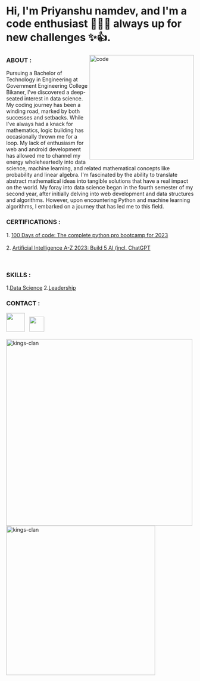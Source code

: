    <h1>Hi, I'm Priyanshu namdev, and I'm a code enthusiast 👨‍💻🚀 always up for new challenges ✨👍.</h1> 
   <p>
   <img src="https://i.pinimg.com/originals/81/17/8b/81178b47a8598f0c81c4799f2cdd4057.gif" alt="code" align = "right" width="280" height="280">
   </p>
   <a></a><h3>ABOUT : </h3></a>
   <p>
       Pursuing a Bachelor of Technology in Engineering at Government Engineering College Bikaner, I've discovered a deep-seated interest in data science. My coding journey has been a winding road, marked by both successes and setbacks. While I've always had a knack for mathematics, logic building has occasionally thrown me for a loop. My lack of enthusiasm for web and android development has allowed me to channel my energy wholeheartedly into data science, machine learning, and related mathematical concepts like probability and linear algebra. I'm fascinated by the ability to translate abstract mathematical ideas into tangible solutions that have a real impact on the world. My foray into data science began in the fourth semester of my second year, after initially delving into web development and data structures and algorithms. However, upon encountering Python and machine learning algorithms, I embarked on a journey that has led me to this field.
   </p>
   <p>
       <h3>CERTIFICATIONS : </h3>
   </p>
   <p>
 1.      
<a href="https://www.udemy.com/certificate/UC-3a100e91-e0b7-45ec-80a0-fd510e4b069d/">100 Days of code: The complete python pro bootcamp for 2023</a>
<br><br>
 2.     
<a href="https://www.udemy.com/certificate/UC-f0182eb1-856e-4e52-838f-b9a8e4ccb81f/">Artificial Intelligence A-Z 2023: Build 5 AI (incl. ChatGPT</a>
</p>
<br>
<p>
    <h3>SKILLS : </h3>
    1.<a href= "https://en.wikipedia.org/wiki/Data_science">Data Science</a>
    2.<a href= "https://en.wikipedia.org/wiki/Leadership">Leadership</a>
</p>
<p>
    <h3>CONTACT : </h3>
    <a href="https://www.linkedin.com/in/priyanshu-namdev-17353a2a0/"><img src="https://content.linkedin.com/content/dam/me/business/en-us/amp/brand-site/v2/bg/LI-Bug.svg.original.svg" width=50px></img></a>
    &nbsp;
    <a href="https://github.com/Kings-clan/Kings-clan/"><img src="https://github.githubassets.com/assets/GitHub-Mark-ea2971cee799.png" width=40px</img></a>
   <br>
   <br>
   <img align="left" src="https://github-readme-streak-stats.herokuapp.com/?user=kings-clan&" alt="kings-clan" width=500px/>
   <img align="center" src="https://github-readme-stats.vercel.app/api?username=kings-clan&show_icons=true&locale=en" alt="kings-clan"  width = 400px />
</p>
    
